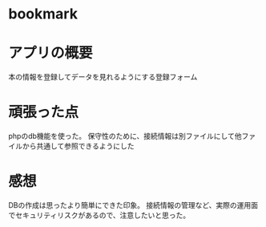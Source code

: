 # bookmark

# アプリの概要
本の情報を登録してデータを見れるようにする登録フォーム

# 頑張った点
phpのdb機能を使った。
保守性のために、接続情報は別ファイルにして他ファイルから共通して参照できるようにした

# 感想
DBの作成は思ったより簡単にできた印象。
接続情報の管理など、実際の運用面でセキュリティリスクがあるので、注意したいと思った。